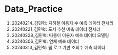 # Data_Practice
1. 20240214_김민혁: 지하철 이용자 수 예측 데이터 전처리
2. 20240221_김민혁: 도서 추천 예측 데이터 전처리
3. 20240228_김민혁: 따릉이 이용자 예측 데이터 모델링
4. 20240306_김민혁: 연체 예측 데이터
5. 20240313_김민혁: 웹 로그 기반 조회수 예측 데이터
